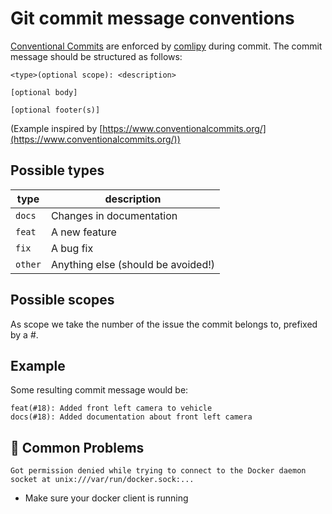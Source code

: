 # Git commit message conventions

[Conventional Commits](https://www.conventionalcommits.org/) are enforced by [comlipy](https://gitlab.com/slashplus-build/comlipy/) during commit. The commit message should be structured as follows:

```text
<type>(optional scope): <description>

[optional body]

[optional footer(s)]
```

(Example inspired by [https://www.conventionalcommits.org/](https://www.conventionalcommits.org/))

## Possible types

| type  | description                        |
|-------|------------------------------------|
| `docs`  | Changes in documentation           |
| `feat`  | A new feature                      |
| `fix`   | A bug fix                          |
| `other` | Anything else (should be avoided!) |

## Possible scopes

As scope we take the number of the issue the commit belongs to, prefixed by a #.

## Example

Some resulting commit message would be:

```text
feat(#18): Added front left camera to vehicle
docs(#18): Added documentation about front left camera
```

## 🚨 Common Problems

`Got permission denied while trying to connect to the Docker daemon socket at unix:///var/run/docker.sock:...`

- Make sure your docker client is running
